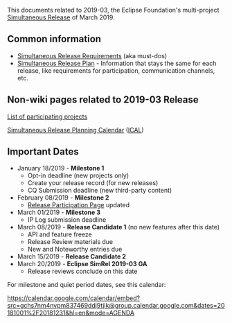 This documents related to 2019-03, the Eclipse Foundation's
multi-project [Simultaneous Release](../Simultaneous_Release.md) of
March 2019.

## Common information

-   [Simultaneous Release
    Requirements](Simultaneous_Release_Requirements.md)
    (aka must-dos)
-   [Simultaneous Release
    Plan](Simultaneous_Release_Plan.md) - Information
    that stays the same for each release, like requirements for
    participation, communication channels, etc.

## Non-wiki pages related to 2019-03 Release

[List of participating
projects](http://www.eclipse.org/projects/releases/releases.php?release=2019-03)

[Simultaneous Release Planning
Calendar](http://www.google.com/calendar/embed?src=gchs7nm4nvpm837469ddj9tjlk%40group.calendar.google.com&ctz=America/New_York)
([ICAL](http://www.google.com/calendar/ical/gchs7nm4nvpm837469ddj9tjlk%40group.calendar.google.com/public/basic.ics))

## Important Dates

-   January 18/2019 - **Milestone 1**
    -   Opt-in deadline (new projects only)
    -   Create your release record (for new releases)
    -   CQ Submission deadline (new third-party content)
-   February 08/2019 - **Milestone 2**
    -   [Release Participation
        Page](https://projects.eclipse.org/releases/2019-03) updated
-   March 01/2019 - **Milestone 3**
    -   IP Log submission deadline
-   March 08/2019 - **Release Candidate 1** (no new features after this
    date)
    -   API and feature freeze
    -   Release Review materials due
    -   New and Noteworthy entries due
-   March 15/2019 - **Release Candidate 2**
-   March 20/2019 - **Eclipse SimRel 2019-03 GA**
    -   Release reviews conclude on this date

For milestone and quiet period dates, see this calendar:

<https://calendar.google.com/calendar/embed?src=gchs7nm4nvpm837469ddj9tjlk@group.calendar.google.com&dates=20181001%2F20181231&hl=en&mode=AGENDA>

<!-- googlecalendar width="600" height="400" title="Planning Council Calendar">gchs7nm4nvpm837469ddj9tjlk@group.calendar.google.com</googlecalendar -->

